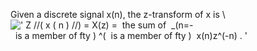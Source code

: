 Given a discrete signal x(n), the z-transform of x is \\
![' Z //( x ( n ) //) = X(z) =  the sum of  \_(n=-  is a member of fty ) \^(  is a member of fty )  x(n)z\^(-n) . '](../dictionary/equation_images/2362.1..png)
